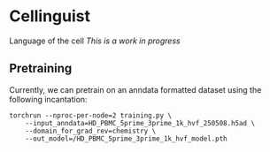 # Cellinguist
Language of the cell 
*This is a work in progress*

## Pretraining
Currently, we can pretrain on an anndata formatted dataset using the following incantation:

```
torchrun --nproc-per-node=2 training.py \
    --input_anndata=HD_PBMC_5prime_3prime_1k_hvf_250508.h5ad \
    --domain_for_grad_rev=chemistry \
    --out_model=/HD_PBMC_5prime_3prime_1k_hvf_model.pth
```
